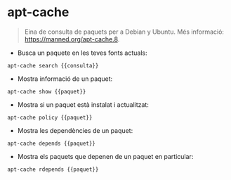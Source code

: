 # apt-cache

> Eina de consulta de paquets per a Debian y Ubuntu.
> Més informació: <https://manned.org/apt-cache.8>.

- Busca un paquete en les teves fonts actuals:

`apt-cache search {{consulta}}`

- Mostra informació de un paquet:

`apt-cache show {{paquet}}`

- Mostra si un paquet està instalat i actualitzat:

`apt-cache policy {{paquet}}`

- Mostra les dependències de un paquet:

`apt-cache depends {{paquet}}`

- Mostra els paquets que depenen de un paquet en particular:

`apt-cache rdepends {{paquet}}`
